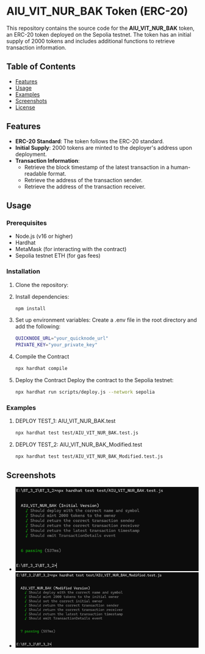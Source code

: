 # AIU_VIT_NUR_BAK Token (ERC-20)

This repository contains the source code for the **AIU_VIT_NUR_BAK** token, an ERC-20 token deployed on the Sepolia testnet. The token has an initial supply of 2000 tokens and includes additional functions to retrieve transaction information.

## Table of Contents
- [Features](#features)
- [Usage](#usage)
- [Examples](#examples)
- [Screenshots](#screenshots)
- [License](#license)

## Features

- **ERC-20 Standard**: The token follows the ERC-20 standard.
- **Initial Supply**: 2000 tokens are minted to the deployer's address upon deployment.
- **Transaction Information**:
  - Retrieve the block timestamp of the latest transaction in a human-readable format.
  - Retrieve the address of the transaction sender.
  - Retrieve the address of the transaction receiver.

## Usage

### Prerequisites

- Node.js (v16 or higher)
- Hardhat
- MetaMask (for interacting with the contract)
- Sepolia testnet ETH (for gas fees)

### Installation

1. Clone the repository:

2. Install dependencies:
    ```bash
    npm install

3. Set up environment variables:
    Create a .env file in the root directory and add the following:
    ```bash
    QUICKNODE_URL="your_quicknode_url"
    PRIVATE_KEY="your_private_key"

4. Compile the Contract
    ```bash
    npx hardhat compile

5. Deploy the Contract
    Deploy the contract to the Sepolia testnet:
    ```bash
    npx hardhat run scripts/deploy.js --network sepolia


### Examples

1. DEPLOY TEST_1: AIU_VIT_NUR_BAK.test
    ```bash
    npx hardhat test test/AIU_VIT_NUR_BAK.test.js

2. DEPLOY TEST_2: AIU_VIT_NUR_BAK_Modified.test
    ```bash
    npx hardhat test test/AIU_VIT_NUR_BAK_Modified.test.js

## Screenshots
- ![alt text](11.png)
- ![alt text](12.png)

